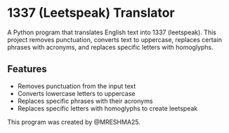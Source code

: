 # 1337 (Leetspeak) Translator

A Python program that translates English text into 1337 (leetspeak). This project removes punctuation, converts text to uppercase, replaces certain phrases with acronyms, and replaces specific letters with homoglyphs.

## Features

- Removes punctuation from the input text
- Converts lowercase letters to uppercase
- Replaces specific phrases with their acronyms
- Replaces specific letters with homoglyphs to create leetspeak

This program was created by @MRESHMA25.
